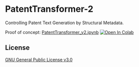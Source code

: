 
# PatentTransformer-2

Controlling Patent Text Generation by Structural Metadata. 

Proof of concept: [PatentTransformer_v2.ipynb](https://github.com/jiehsheng/PatentTransformer/blob/master/v2/PatentTransformer_v2.ipynb)  [![Open In Colab](https://colab.research.google.com/assets/colab-badge.svg)](https://colab.research.google.com/github/jiehsheng/PatentTransformer/blob/master/v2/PatentTransformer_v2.ipynb)

## License

[GNU General Public License v3.0](LICENSE)
